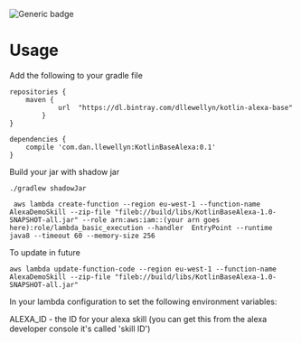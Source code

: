 ![Generic badge](https://codebuild.eu-west-1.amazonaws.com/badges?uuid=eyJlbmNyeXB0ZWREYXRhIjoiSThQWkJZd2wwZndKUThpQnB0MmUyTnhzNGxuZUcrQWRsRUpUVGZHbXVHWTdqcTNEQ1BLTkgzQ1ZFVnRxK25VZklINWtQY0ZYd281U2xlTlhTQmxXZFNFPSIsIml2UGFyYW1ldGVyU3BlYyI6ImhOZlpPV0NnQ0FQRFgvakoiLCJtYXRlcmlhbFNldFNlcmlhbCI6MX0%3D&branch=master)

# Usage

Add the following to your gradle file

```
repositories {
    maven {
            url  "https://dl.bintray.com/dllewellyn/kotlin-alexa-base" 
        }
}
    
dependencies {
    compile 'com.dan.llewellyn:KotlinBaseAlexa:0.1'
}
```

Build your jar with shadow jar

```
./gradlew shadowJar

 aws lambda create-function --region eu-west-1 --function-name AlexaDemoSkill --zip-file "fileb://build/libs/KotlinBaseAlexa-1.0-SNAPSHOT-all.jar" --role arn:aws:iam::(your arn goes here):role/lambda_basic_execution --handler  EntryPoint --runtime java8 --timeout 60 --memory-size 256
```

To update in future

```
aws lambda update-function-code --region eu-west-1 --function-name AlexaDemoSkill --zip-file "fileb://build/libs/KotlinBaseAlexa-1.0-SNAPSHOT-all.jar"

```

In your lambda configuration to set the following environment variables:

ALEXA_ID - the ID for your alexa skill (you can get this from the alexa developer console it's called 'skill ID')
